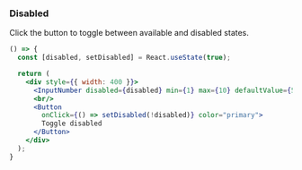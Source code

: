 <demo>

### Disabled

Click the button to toggle between available and disabled states.

```jsx live
() => {
  const [disabled, setDisabled] = React.useState(true);

  return (
    <div style={{ width: 400 }}>
      <InputNumber disabled={disabled} min={1} max={10} defaultValue={5} />
      <br/>
      <Button 
        onClick={() => setDisabled(!disabled)} color="primary">
        Toggle disabled
      </Button>
    </div>
  );
}
```

</demo>
